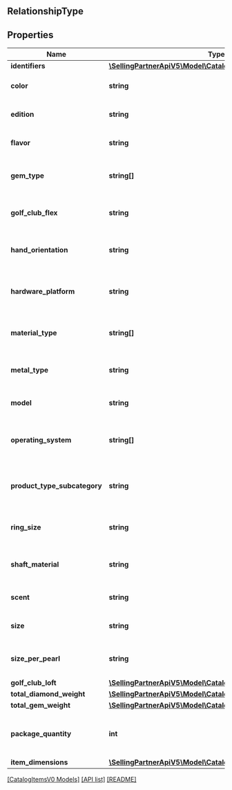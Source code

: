 ## RelationshipType

## Properties

Name | Type | Description | Notes
------------ | ------------- | ------------- | -------------
**identifiers** | [**\SellingPartnerApiV5\Model\CatalogItemsV0\IdentifierType**](IdentifierType.md) |  | [optional]
**color** | **string** | The color variation of the item. | [optional]
**edition** | **string** | The edition variation of the item. | [optional]
**flavor** | **string** | The flavor variation of the item. | [optional]
**gem_type** | **string[]** | The gem type variations of the item. | [optional]
**golf_club_flex** | **string** | The golf club flex variation of an item. | [optional]
**hand_orientation** | **string** | The hand orientation variation of an item. | [optional]
**hardware_platform** | **string** | The hardware platform variation of an item. | [optional]
**material_type** | **string[]** | The material type variations of an item. | [optional]
**metal_type** | **string** | The metal type variation of an item. | [optional]
**model** | **string** | The model variation of an item. | [optional]
**operating_system** | **string[]** | The operating system variations of an item. | [optional]
**product_type_subcategory** | **string** | The product type subcategory variation of an item. | [optional]
**ring_size** | **string** | The ring size variation of an item. | [optional]
**shaft_material** | **string** | The shaft material variation of an item. | [optional]
**scent** | **string** | The scent variation of an item. | [optional]
**size** | **string** | The size variation of an item. | [optional]
**size_per_pearl** | **string** | The size per pearl variation of an item. | [optional]
**golf_club_loft** | [**\SellingPartnerApiV5\Model\CatalogItemsV0\DecimalWithUnits**](DecimalWithUnits.md) |  | [optional]
**total_diamond_weight** | [**\SellingPartnerApiV5\Model\CatalogItemsV0\DecimalWithUnits**](DecimalWithUnits.md) |  | [optional]
**total_gem_weight** | [**\SellingPartnerApiV5\Model\CatalogItemsV0\DecimalWithUnits**](DecimalWithUnits.md) |  | [optional]
**package_quantity** | **int** | The package quantity variation of an item. | [optional]
**item_dimensions** | [**\SellingPartnerApiV5\Model\CatalogItemsV0\DimensionType**](DimensionType.md) |  | [optional]

[[CatalogItemsV0 Models]](../) [[API list]](../../Api) [[README]](../../../README.md)
